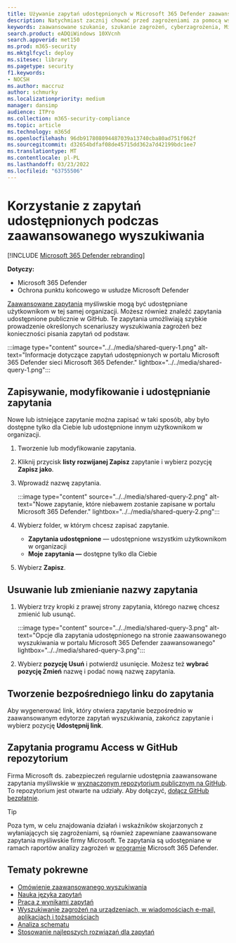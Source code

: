 ```yaml
---
title: Używanie zapytań udostępnionych w Microsoft 365 Defender zaawansowanego wyszukiwania
description: Natychmiast zacznij chować przed zagrożeniami za pomocą wstępnie zdefiniowanych i udostępnionych zapytań. Udostępniaj swoje zapytania publicznie lub organizacji.
keywords: zaawansowane szukanie, szukanie zagrożeń, cyberzagrożenia, Microsoft 365 Defender, microsoft 365, m365, wyszukiwanie, zapytanie, telemetria, wykrywanie niestandardowe, schemat, kusto, github repo, moje zapytania, zapytania udostępnione
search.product: eADQiWindows 10XVcnh
search.appverid: met150
ms.prod: m365-security
ms.mktglfcycl: deploy
ms.sitesec: library
ms.pagetype: security
f1.keywords:
- NOCSH
ms.author: maccruz
author: schmurky
ms.localizationpriority: medium
manager: dansimp
audience: ITPro
ms.collection: m365-security-compliance
ms.topic: article
ms.technology: m365d
ms.openlocfilehash: 96db917808094487039a13740cba80ad751f062f
ms.sourcegitcommit: d32654bdfaf08de45715dd362a7d42199bdc1ee7
ms.translationtype: MT
ms.contentlocale: pl-PL
ms.lasthandoff: 03/23/2022
ms.locfileid: "63755506"
---
```

# <a name="use-shared-queries-in-advanced-hunting"></a>Korzystanie z zapytań udostępnionych podczas zaawansowanego wyszukiwania

[!INCLUDE [Microsoft 365 Defender rebranding](../includes/microsoft-defender.md)]


**Dotyczy:**
- Microsoft 365 Defender
- Ochrona punktu końcowego w usłudze Microsoft Defender



[Zaawansowane zapytania](advanced-hunting-overview.md) myśliwskie mogą być udostępniane użytkownikom w tej samej organizacji. Możesz również znaleźć zapytania udostępnione publicznie w GitHub. Te zapytania umożliwiają szybkie prowadzenie określonych scenariuszy wyszukiwania zagrożeń bez konieczności pisania zapytań od podstaw.

:::image type="content" source="../../media/shared-query-1.png" alt-text="Informacje dotyczące zapytań udostępnionych w portalu Microsoft 365 Defender sieci Microsoft 365 Defender." lightbox="../../media/shared-query-1.png":::

## <a name="save-modify-and-share-a-query"></a>Zapisywanie, modyfikowanie i udostępnianie zapytania
Nowe lub istniejące zapytanie można zapisać w taki sposób, aby było dostępne tylko dla Ciebie lub udostępnione innym użytkownikom w organizacji. 

1. Tworzenie lub modyfikowanie zapytania. 

2. Kliknij przycisk **listy rozwijanej Zapisz** zapytanie i wybierz pozycję **Zapisz jako**.
    
3. Wprowadź nazwę zapytania. 

   :::image type="content" source="../../media/shared-query-2.png" alt-text="Nowe zapytanie, które niebawem zostanie zapisane w portalu Microsoft 365 Defender." lightbox="../../media/shared-query-2.png":::

4. Wybierz folder, w którym chcesz zapisać zapytanie.
    - **Zapytania udostępnione** — udostępnione wszystkim użytkownikom w organizacji
    - **Moje zapytania —** dostępne tylko dla Ciebie
    
5. Wybierz **Zapisz**. 

## <a name="delete-or-rename-a-query"></a>Usuwanie lub zmienianie nazwy zapytania
1. Wybierz trzy kropki z prawej strony zapytania, którego nazwę chcesz zmienić lub usunąć.

    :::image type="content" source="../../media/shared-query-3.png" alt-text="Opcje dla zapytania udostępnionego na stronie zaawansowanego wyszukiwania w portalu Microsoft 365 Defender zaawansowanego" lightbox="../../media/shared-query-3.png":::

2. Wybierz **pozycję Usuń** i potwierdź usunięcie. Możesz też **wybrać pozycję Zmień** nazwę i podać nową nazwę zapytania.

## <a name="create-a-direct-link-to-a-query"></a>Tworzenie bezpośredniego linku do zapytania
Aby wygenerować link, który otwiera zapytanie bezpośrednio w zaawansowanym edytorze zapytań wyszukiwania, zakończ zapytanie i wybierz pozycję **Udostępnij link**.

## <a name="access-queries-in-the-github-repository"></a>Zapytania programu Access w GitHub repozytorium  
Firma Microsoft ds. zabezpieczeń regularnie udostępnia zaawansowane zapytania myśliwskie w [wyznaczonym repozytorium publicznym na GitHub](https://aka.ms/hunting-queries). To repozytorium jest otwarte na udziały. Aby dołączyć, [dołącz GitHub bezpłatnie](https://github.com/).

>[!tip]
>Poza tym, w celu znajdowania działań i wskaźników skojarzonych z wyłaniających się zagrożeniami, są również zapewniane zaawansowane zapytania myśliwskie firmy Microsoft. Te zapytania są udostępniane w ramach raportów analizy zagrożeń w [programie](/windows/security/threat-protection/microsoft-defender-atp/threat-analytics) Microsoft 365 Defender.


## <a name="related-topics"></a>Tematy pokrewne
- [Omówienie zaawansowanego wyszukiwania](advanced-hunting-overview.md)
- [Nauka języka zapytań](advanced-hunting-query-language.md)
- [Praca z wynikami zapytań](advanced-hunting-query-results.md)
- [Wyszukiwanie zagrożeń na urządzeniach, w wiadomościach e-mail, aplikacjach i tożsamościach](advanced-hunting-query-emails-devices.md)
- [Analiza schematu](advanced-hunting-schema-tables.md)
- [Stosowanie najlepszych rozwiązań dla zapytań](advanced-hunting-best-practices.md)